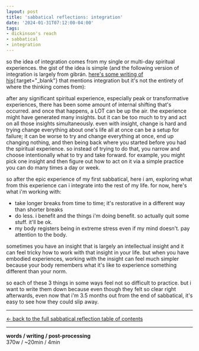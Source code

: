 ```yaml
---
layout: post
title: 'sabbatical reflections: integration'
date: '2024-01-31T07:12:00-04:00'
tags:
- dickinson's reach
- sabbatical
- integration
--- 
```



so the idea of integration comes from my single or multi-day spiritual experiences. the gist of the idea is simple (and the following version of integration is largely from gibrán. [here's some writing of his](https://www.gibranrivera.com/blog/integration){:target="_blank"} that mentions integration but it's not the entirety of where the thinking comes from): 

after any significant spiritual experience, especially peak or transformative experiences, there has been some amount of internal shifting that's occurred. and once that happens, a LOT can be up the air. the experience might have generated many insights. but it can be too much to try and act on all those insights simultaneously. even with insight, change is hard and trying change everything about one's life all at once can be a setup for failure; it can be worse to try and change everything at once, end up changing nothing, and then being back where you started before you had the spiritual experience. so instead of trying to do that, you narrow and choose intentionally what to try and take forward. for example, you might pick one insight and then figure out how to act on it via a simple practice you can do many times a day or week. 

so after the epic experience of my first sabbatical, here i am, exploring what from this experience can i integrate into the rest of my life. for now, here's what i'm working with:

* take longer breaks from time to time; it's restorative in a different way than shorter breaks
* do less. i benefit and the things i'm doing benefit. so actually quit some stuff. it'll be ok. 
* my body registers being in extreme stress even if my mind doesn't. pay attention to the body. 

sometimes you have an insight that is largely an intellectual insight and it can feel tricky how to work with that insight in your life. but when you have embodied experiences, working with the insight can feel much simpler because your body remembers what it's like to experience something different than your norm. 

so each of these 3 things in some ways feel not so difficult to practice. but i want to write them down because even though they felt so clear right afterwards, even now that i'm 3.5 months out from the end of sabbatical, it's easy to see how they could slip away. 

---

[<- back to the full sabbatical reflection table of contents]({{site.baseurl}}2023/10/30/sabbatical-writeup/)

---

<!-- hyperlink bank -->


<!-- &#042; = asterisk -->
<!-- &#039; = single quote '-->

**words / writing / post-processing**  
370w / ~20min / 4min